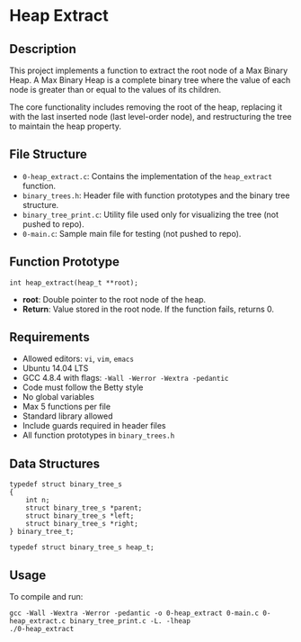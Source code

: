 # Heap Extract

## Description

This project implements a function to extract the root node of a Max Binary Heap. A Max Binary Heap is a complete binary tree where the value of each node is greater than or equal to the values of its children.

The core functionality includes removing the root of the heap, replacing it with the last inserted node (last level-order node), and restructuring the tree to maintain the heap property.

## File Structure

- `0-heap_extract.c`: Contains the implementation of the `heap_extract` function.
- `binary_trees.h`: Header file with function prototypes and the binary tree structure.
- `binary_tree_print.c`: Utility file used only for visualizing the tree (not pushed to repo).
- `0-main.c`: Sample main file for testing (not pushed to repo).

## Function Prototype

```
int heap_extract(heap_t **root);
````

* **root**: Double pointer to the root node of the heap.
* **Return**: Value stored in the root node. If the function fails, returns 0.


## Requirements

* Allowed editors: `vi`, `vim`, `emacs`
* Ubuntu 14.04 LTS
* GCC 4.8.4 with flags: `-Wall -Werror -Wextra -pedantic`
* Code must follow the Betty style
* No global variables
* Max 5 functions per file
* Standard library allowed
* Include guards required in header files
* All function prototypes in `binary_trees.h`


## Data Structures

```
typedef struct binary_tree_s
{
    int n;
    struct binary_tree_s *parent;
    struct binary_tree_s *left;
    struct binary_tree_s *right;
} binary_tree_t;

typedef struct binary_tree_s heap_t;
```

## Usage

To compile and run:

```
gcc -Wall -Wextra -Werror -pedantic -o 0-heap_extract 0-main.c 0-heap_extract.c binary_tree_print.c -L. -lheap
./0-heap_extract
```
